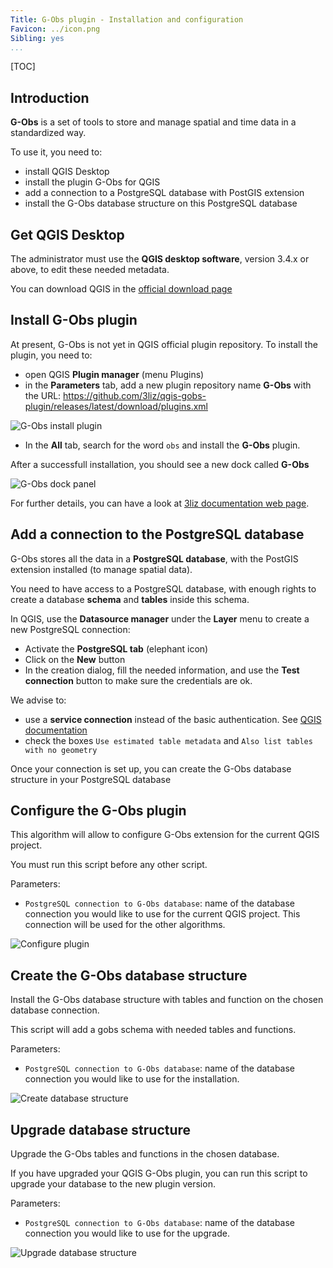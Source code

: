 ```yaml
---
Title: G-Obs plugin - Installation and configuration
Favicon: ../icon.png
Sibling: yes
...
```


[TOC]

## Introduction

**G-Obs** is a set of tools to store and manage spatial and time data in a standardized way.

To use it, you need to:

* install QGIS Desktop
* install the plugin G-Obs for QGIS
* add a connection to a PostgreSQL database with PostGIS extension
* install the G-Obs database structure on this PostgreSQL database

## Get QGIS Desktop

The administrator must use the **QGIS desktop software**, version 3.4.x or above, to edit these needed metadata.

You can download QGIS in the [official download page](https://qgis.org/fr/site/forusers/download.html)

## Install G-Obs plugin

At present, G-Obs is not yet in QGIS official plugin repository. To install the plugin, you need to:

* open QGIS **Plugin manager** (menu Plugins)
* in the **Parameters** tab, add a new plugin repository name **G-Obs** with the URL: https://github.com/3liz/qgis-gobs-plugin/releases/latest/download/plugins.xml

![G-Obs install plugin](../media/gobs_install_plugin.png)

* In the **All** tab, search for the word `obs` and install the **G-Obs** plugin.

After a successfull installation, you should see a new dock called **G-Obs**

![G-Obs dock panel](../media/gobs_dock.jpg)

For further details, you can have a look at [3liz documentation web page](https://3liz.github.io/add_qgis_repository.html).

## Add a connection to the PostgreSQL database

G-Obs stores all the data in a **PostgreSQL database**, with the PostGIS extension installed (to manage spatial data).

You need to have access to a PostgreSQL database, with enough rights to create a database **schema** and **tables** inside this schema.

In QGIS, use the **Datasource manager** under the **Layer** menu to create a new PostgreSQL connection:

* Activate the **PostgreSQL tab** (elephant icon)
* Click on the **New** button
* In the creation dialog, fill the needed information, and use the **Test connection** button to make sure the credentials are ok.

We advise to:

* use a **service connection** instead of the basic authentication. See [QGIS documentation](https://docs.qgis.org/3.4/fr/docs/user_manual/managing_data_source/opening_data.html#postgresql-service-connection-file)
* check the boxes `Use estimated table metadata` and `Also list tables with no geometry`

Once your connection is set up, you can create the G-Obs database structure in your PostgreSQL database

## Configure the G-Obs plugin

This algorithm will allow to configure G-Obs extension for the current QGIS project.

You must run this script before any other script.

Parameters:

* `PostgreSQL connection to G-Obs database`: name of the database connection you would like to use for the current QGIS project. This connection will be used for the other algorithms.

![Configure plugin](../media/gobs_configure_plugin.jpg)


## Create the G-Obs database structure

Install the G-Obs database structure with tables and function on the chosen database connection.

This script will add a gobs schema with needed tables and functions.

Parameters:

* `PostgreSQL connection to G-Obs database`: name of the database connection you would like to use for the installation.

![Create database structure](../media/gobs_create_database_structure.jpg)


## Upgrade database structure

Upgrade the G-Obs tables and functions in the chosen database.

If you have upgraded your QGIS G-Obs plugin, you can run this script to upgrade your database to the new plugin version.

Parameters:

* `PostgreSQL connection to G-Obs database`: name of the database connection you would like to use for the upgrade.

![Upgrade database structure](../media/gobs_upgrade_database_structure.jpg)



